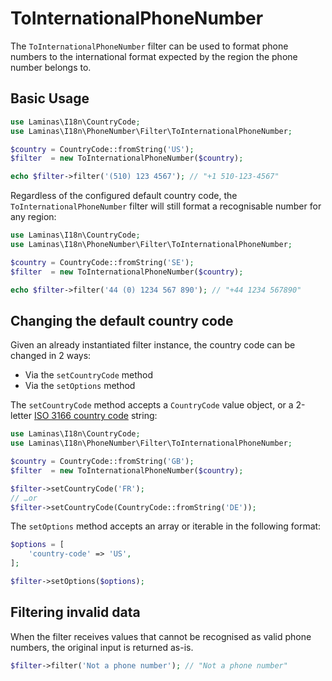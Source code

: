 # ToInternationalPhoneNumber

The `ToInternationalPhoneNumber` filter can be used to format phone numbers to the international format expected by the region the phone number belongs to.

## Basic Usage

```php
use Laminas\I18n\CountryCode;
use Laminas\I18n\PhoneNumber\Filter\ToInternationalPhoneNumber;

$country = CountryCode::fromString('US');
$filter  = new ToInternationalPhoneNumber($country);

echo $filter->filter('(510) 123 4567'); // "+1 510-123-4567"
```

Regardless of the configured default country code, the `ToInternationalPhoneNumber` filter will still format a recognisable number for any region:

```php
use Laminas\I18n\CountryCode;
use Laminas\I18n\PhoneNumber\Filter\ToInternationalPhoneNumber;

$country = CountryCode::fromString('SE');
$filter  = new ToInternationalPhoneNumber($country);

echo $filter->filter('44 (0) 1234 567 890'); // "+44 1234 567890"
```

## Changing the default country code

Given an already instantiated filter instance, the country code can be changed in 2 ways:

- Via the `setCountryCode` method
- Via the `setOptions` method

The `setCountryCode` method accepts a `CountryCode` value object, or a 2-letter [ISO 3166 country code](https://en.wikipedia.org/wiki/List_of_ISO_3166_country_codes) string:

```php
use Laminas\I18n\CountryCode;
use Laminas\I18n\PhoneNumber\Filter\ToInternationalPhoneNumber;

$country = CountryCode::fromString('GB');
$filter  = new ToInternationalPhoneNumber($country);

$filter->setCountryCode('FR');
// …or
$filter->setCountryCode(CountryCode::fromString('DE'));
```

The `setOptions` method accepts an array or iterable in the following format:

```php
$options = [
    'country-code' => 'US',
];

$filter->setOptions($options);
```

## Filtering invalid data

When the filter receives values that cannot be recognised as valid phone numbers, the original input is returned as-is.

```php
$filter->filter('Not a phone number'); // "Not a phone number"
```
